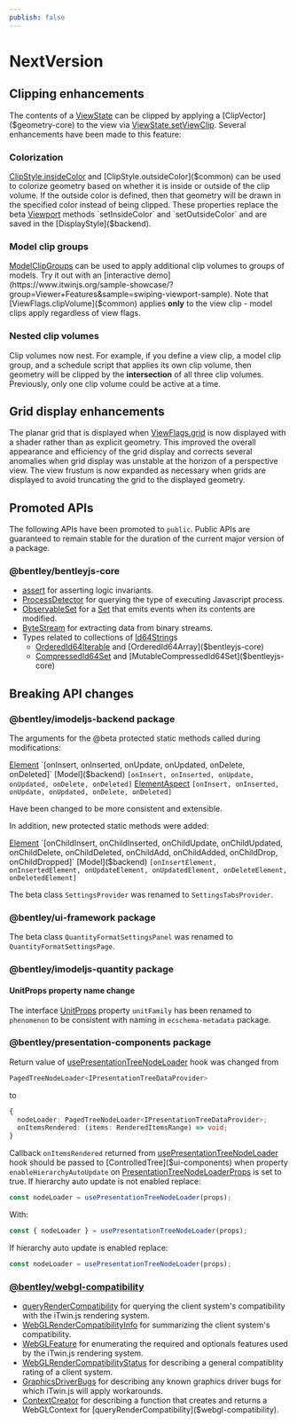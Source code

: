 ```yaml
---
publish: false
---
```

# NextVersion

## Clipping enhancements

The contents of a [ViewState]($frontend) can be clipped by applying a [ClipVector]($geometry-core) to the view via [ViewState.setViewClip]($frontend). Several enhancements have been made to this feature:

### Colorization

[ClipStyle.insideColor]($common) and [ClipStyle.outsideColor]($common) can be used to colorize geometry based on whether it is inside or outside of the clip volume. If the outside color is defined, then that geometry will be drawn in the specified color instead of being clipped. These properties replace the beta [Viewport]($frontend) methods `setInsideColor` and `setOutsideColor` and are saved in the [DisplayStyle]($backend).

### Model clip groups

[ModelClipGroups]($common) can be used to apply additional clip volumes to groups of models. Try it out with an [interactive demo](https://www.itwinjs.org/sample-showcase/?group=Viewer+Features&sample=swiping-viewport-sample). Note that [ViewFlags.clipVolume]($common) applies **only** to the view clip - model clips apply regardless of view flags.

### Nested clip volumes

Clip volumes now nest. For example, if you define a view clip, a model clip group, and a schedule script that applies its own clip volume, then geometry will be clipped by the **intersection** of all three clip volumes. Previously, only one clip volume could be active at a time.

## Grid display enhancements

The planar grid that is displayed when [ViewFlags.grid]($common) is now displayed with a shader rather than as explicit geometry.  This improved the overall appearance and efficiency of the grid display and corrects several anomalies when grid display was unstable at the horizon of a perspective view.  The view frustum is now expanded as necessary when grids are displayed to avoid truncating the grid to the displayed geometry.

## Promoted APIs

The following APIs have been promoted to `public`. Public APIs are guaranteed to remain stable for the duration of the current major version of a package.

### @bentley/bentleyjs-core

* [assert]($bentleyjs-core) for asserting logic invariants.
* [ProcessDetector]($bentleyjs-core) for querying the type of executing Javascript process.
* [ObservableSet]($bentleyjs-core) for a [Set](https://developer.mozilla.org/en-US/docs/Web/JavaScript/Reference/Global_Objects/Set) that emits events when its contents are modified.
* [ByteStream]($bentleyjs-core) for extracting data from binary streams.
* Types related to collections of [Id64String]($bentleyjs-core)s
  * [OrderedId64Iterable]($bentleyjs-core) and [OrderedId64Array]($bentleyjs-core)
  * [CompressedId64Set]($bentleyjs-core) and [MutableCompressedId64Set]($bentleyjs-core)

## Breaking API changes

### @bentley/imodeljs-backend package

The arguments for the @beta protected static methods called during modifications:

  [Element]($backend) `[onInsert, onInserted, onUpdate, onUpdated, onDelete, onDeleted]`
  [Model]($backend) `[onInsert, onInserted, onUpdate, onUpdated, onDelete, onDeleted]`
  [ElementAspect]($backend) `[onInsert, onInserted, onUpdate, onUpdated, onDelete, onDeleted]`

Have been changed to be more consistent and extensible.

In addition, new protected static methods were added:

  [Element]($backend) `[onChildInsert, onChildInserted, onChildUpdate, onChildUpdated, onChildDelete, onChildDeleted, onChildAdd, onChildAdded, onChildDrop, onChildDropped]`
  [Model]($backend) `[onInsertElement, onInsertedElement, onUpdateElement, onUpdatedElement, onDeleteElement, onDeletedElement]`

The beta class `SettingsProvider` was renamed to `SettingsTabsProvider`.

### @bentley/ui-framework package

The beta class `QuantityFormatSettingsPanel` was renamed to `QuantityFormatSettingsPage`.

### @bentley/imodeljs-quantity package

#### UnitProps property name change

The interface [UnitProps]($quantity) property `unitFamily` has been renamed to `phenomenon` to be consistent with naming in `ecschema-metadata` package.

### @bentley/presentation-components package

Return value of [usePresentationTreeNodeLoader]($presentation-components) hook was changed from

```ts
PagedTreeNodeLoader<IPresentationTreeDataProvider>
```

to

```ts
{
  nodeLoader: PagedTreeNodeLoader<IPresentationTreeDataProvider>;
  onItemsRendered: (items: RenderedItemsRange) => void;
}
```

Callback `onItemsRendered` returned from [usePresentationTreeNodeLoader]($presentation-components) hook should be passed to [ControlledTree]($ui-components) when property `enableHierarchyAutoUpdate` on [PresentationTreeNodeLoaderProps]($presentation-components) is set to true. If hierarchy auto update is not enabled replace:

```ts
const nodeLoader = usePresentationTreeNodeLoader(props);
```

With:

```ts
const { nodeLoader } = usePresentationTreeNodeLoader(props);
```

If hierarchy auto update is enabled replace:

```ts
const nodeLoader = usePresentationTreeNodeLoader(props);
```

### [@bentley/webgl-compatibility](https://www.itwinjs.org/reference/webgl-compatibility/)

* [queryRenderCompatibility]($webgl-compatibility) for querying the client system's compatibility with the iTwin.js rendering system.
* [WebGLRenderCompatibilityInfo]($webgl-compatibility) for summarizing the client system's compatibility.
* [WebGLFeature]($webgl-compatibility) for enumerating the required and optionals features used by the iTwin.js rendering system.
* [WebGLRenderCompatibilityStatus]($webgl-compatibility) for describing a general compatiblity rating of a client system.
* [GraphicsDriverBugs]($webgl-compatibility) for describing any known graphics driver bugs for which iTwin.js will apply workarounds.
* [ContextCreator]($webgl-compatibility) for describing a function that creates and returns a WebGLContext for [queryRenderCompatibility]($webgl-compatibility).
